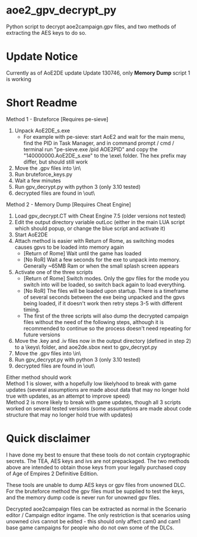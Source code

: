 # aoe2_gpv_decrypt_py
Python script to decrypt aoe2campaign.gpv files, and two methods of extracting the AES keys to do so.

# Update Notice
Currently as of AoE2DE update Update 130746, only **Memory Dump** script 1 is working

# Short Readme

Method 1 - Bruteforce [Requires pe-sieve]
1. Unpack AoE2DE_s.exe 
    * For example with pe-sieve: start AoE2 and wait for the main menu, find the PID in Task Manager, and in command prompt / cmd / terminal run "pe-sieve.exe /pid AOE2PID" and copy the "140000000.AoE2DE_s.exe" to the \exe\ folder. The hex prefix may differ, but should still work
2. Move the .gpv files into \in\
3. Run bruteforce_keys.py
4. Wait a few minutes
5. Run gpv_decrypt.py with python 3 (only 3.10 tested)
6. decrypted files are found in \out\

Method 2 - Memory Dump [Requires Cheat Engine]
1. Load gpv_decrypt.CT with Cheat Engine 7.5 (older versions not tested)
2. Edit the output directory variable outLoc (either in the main LUA script which should popup, or change the blue script and activate it)
3. Start AoE2DE
4. Attach method is easier with Return of Rome, as switching modes causes gpvs to be loaded into memory again
    * [Return of Rome] Wait until the game has loaded
    * [No RoR] Wait a few seconds for the exe to unpack into memory. Generally ~65MB Ram or when the small splash screen appears
5. Activate one of the three scripts
    * [Return of Rome] Switch modes. Only the gpv files for the mode you switch into will be loaded, so switch back again to load everything.
    * [No RoR] The files will be loaded upon startup. There is a timeframe of several seconds between the exe being unpacked and the gpvs being loaded, if it doesn't work then retry steps 3-5 with different timing.
    * The first of the three scripts will also dump the decrypted campaign files without the need of the following steps, although it is recommended to continue so the process doesn't need repeating for future versions
7. Move the .key and .iv files now in the output directory (defined in step 2) to a \keys\ folder, and aoe2de.sbox next to gpv_decrypt.py
8. Move the .gpv files into \in\
9. Run gpv_decrypt.py with python 3 (only 3.10 tested)
10. decrypted files are found in \out\

Either method should work  
Method 1 is slower, with a hopefully low likelyhood to break with game updates (several assumptions are made about data that may no longer hold true with updates, as an attempt to improve speed)  
Method 2 is more likely to break with game updates, though all 3 scripts worked on several tested versions (some assumptions are made about code structure that may no longer hold true with updates)  

# Quick disclaimer

I have done my best to ensure that these tools do not contain cryptographic secrets. The TEA, AES keys and ivs are not prepackaged. The two methods above are intended to obtain those keys from your legally purchased copy of Age of Empires 2 Definitive Edition.

These tools are unable to dump AES keys or gpv files from unowned DLC. For the bruteforce method the gpv files must be supplied to test the keys, and the memory dump code is never run for unowned gpv files.

Decrypted aoe2campaign files can be extracted as normal in the Scenario editor / Campaign editor ingame. The only restriction is that scenarios using unowned civs cannot be edited - this should only affect cam0 and cam1 base game campaigns for people who do not own some of the DLCs.
